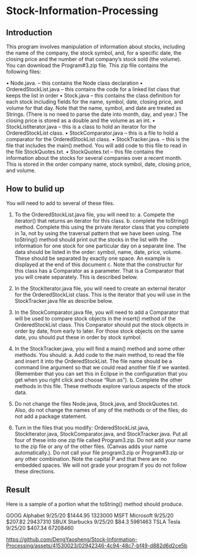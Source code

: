 # Stock-Information-Processing

## Introduction
This program involves manipulation of information about stocks, including the name of the company, the stock symbol, and, for a specific date, the closing price and the number of that company’s stock sold (the volume). You can download the Program#3.zip file. This zip file contains the following files:

•	Node.java. – this contains the Node class declaration
•	OrderedStockList.java – this contains the code for a linked list class that keeps the list in order
•	Stock.java – this contains the class definition for each stock including fields for the name, symbol, date, closing price, and volume for that day. Note that the name, symbol, and date are treated as Strings. (There is no need to parse the date into month, day, and year.) The closing price is stored as a double and the volume as an int.
•	StockListIterator.java – this is a class to hold an iterator for the OrderedStockList class.
•	StockComparator.java – this is a file to hold a comparator for the OrderedStockList class.
•	StockTracker.java. – this is the file that includes the main() method. You will add code to this file to read in the file StockQuotes.txt.
•	StockQuotes.txt – this file contains the information about the stocks for several companies over a recent month. This is stored in the order company name, stock symbol, date, closing price, and volume.

## How to bulid up
You will need to add to several of these files.
1.	To the OrderedStockList.java file, you will need to:
a.	Compete the iterator() that returns an iterator for this class.
b.	complete the toString() method. Complete this using the private iterator class that you complete in 1a, not by using the traversal pattern that we have been using. The toString() method should print out the stocks in the list with the information for one stock for one particular day on a separate line. The data should be listed in the order: symbol, name, date, price, volume. These should be separated by exactly one space. An example is displayed at the end of this document
c.	Note that the constructor for this class has a Comparator as a parameter. That is a Comparator that you will create separately. This is described below.
2.	In the StockIterator.java file, you will need to create an external iterator for the OrderedStockList class. This is the iterator that you will use in the StockTracker.java file as describe below.
3.	In the StockComparator.java file, you will need to add a Comparator that will be used to compare stock objects in the insert() method of the OrderedStockList class. This Conparator should put the stock objects in order by date, from early to later. For those stock objects on the same date, you should put these in order by stock symbol.
 
4.	In the StockTracker.java, you will find a main() method and some other methods. You should:
a.	Add code to the main method, to read the file and insert it into the OrderedStockList. The file name should be a command line argument so that we could read another file if we wanted. (Remember that you can set this in Eclipse in the configuration that you get when you right click and choose “Run as”).
b.	Complete the other methods in this file. These methods explore various aspects of the stock data.
5.	Do not change the files Node.java, Stock.java, and StockQuotes.txt. Also, do not change the names of any of the methods or of the files; do not add a package statement.
6.	Turn in the files that you modify: OrderedStockList.java, StockIterator.java, StockComparator.java, and StockTracker.java. Put all four of these into one zip file called Program3.zip. Do not add your name to the zip file or any of the other files. (Canvas adds your name automatically.). Do not call your file program3.zip or Program#3.zip or any other combination. Note the capital P and that there are no embedded spaces. We will not grade your program if you do not follow these directions.

## Result
Here is a sample of a portion what the toString() method should produce.

GOOG Alphabet 9/25/20 $1444.95 1323000
MSFT Microsoft 9/25/20 $207.82 29437310 SBUX Starbucks 9/25/20 $84.3 5981463 TSLA Tesla 9/25/20 $407.34 67208460


https://github.com/DengYaosheng/Stock-Information-Processing/assets/41530023/02942346-4c94-48c7-bf49-d882d6d2ce5b

